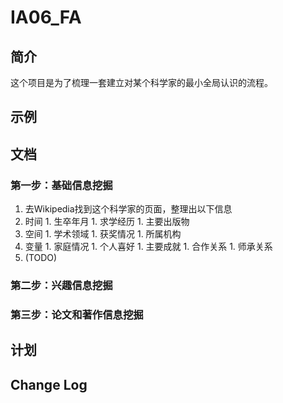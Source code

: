 # IA06_FA
## 简介
这个项目是为了梳理一套建立对某个科学家的最小全局认识的流程。

## 示例

## 文档
### 第一步：基础信息挖掘
1. 去Wikipedia找到这个科学家的页面，整理出以下信息
  1. 时间
    1. 生卒年月
    1. 求学经历
    1. 主要出版物
  1. 空间
    1. 学术领域
    1. 获奖情况
    1. 所属机构
  1. 变量
    1. 家庭情况
    1. 个人喜好
    1. 主要成就
    1. 合作关系
    1. 师承关系
1. (TODO)
### 第二步：兴趣信息挖掘
### 第三步：论文和著作信息挖掘

## 计划

## Change Log
